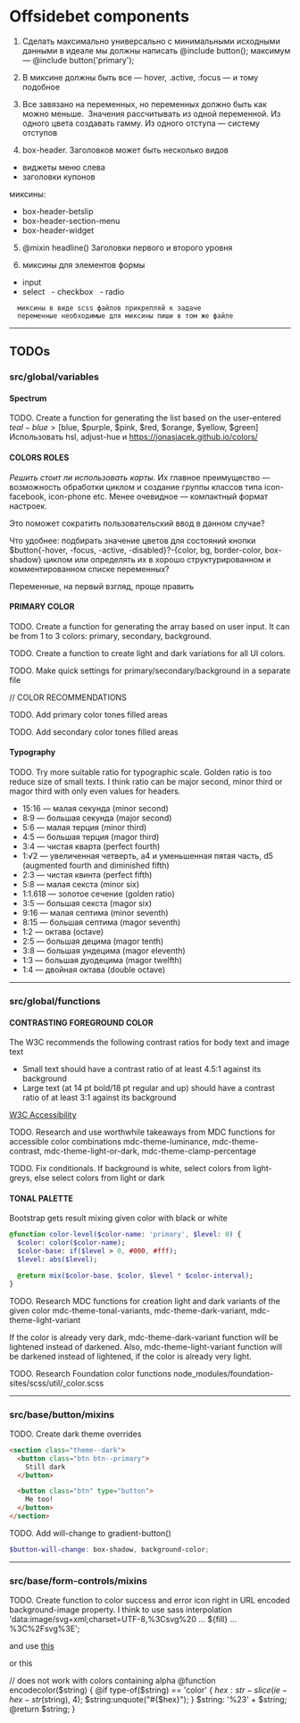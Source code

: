 # Offsidebet components

1. Сделать максимально универсально с минимальными исходными данными в  идеале мы должны написать @include button(); максимум — @include button('primary');

2. В миксине должны быть все — hover, .active, :focus — и тому подобное

3. Все завязано на переменных, но переменных должно быть как можно меньше.  Значения рассчитывать из одной переменной. Из одного цвета создавать гамму. Из одного отступа — систему отступов 

4. box-header. Заголовков может быть несколько видов
  - виджеты меню слева
  - заголовки купонов  

  миксины:
  - box-header-betslip
  - box-header-section-menu
  - box-header-widget

5. @mixin headline() Заголовки первого и второго уровня

6. миксины для элементов формы 
  - input 
  - select
   - checkbox
   - radio

```
  миксины в виде scss файлов прикрепляй к задаче
  переменные необходимые для миксины пиши в том же файле
```

--------------------------------------------------------------------------------

## TODOs

### src/global/variables

#### Spectrum

TODO. Create a function for generating the list based on the user-entered
$teal-blue > [$blue, $purple, $pink, $red, $orange, $yellow, $green]
Использовать hsl, adjust-hue и https://jonasjacek.github.io/colors/

#### COLORS ROLES

*Решить стоит ли использовать карты.* Их главное преимущество — возможность обработки циклом и создание группы классов типа icon-facebook, icon-phone etc. Менее очевидное — компактный формат настроек.

Это поможет сократить пользовательский ввод в данном случае?

Что удобнее: подбирать значение цветов для состояний кнопки
$button{-hover, -focus, -active, -disabled}?-{color, bg, border-color, box-shadow}
циклом или определять их в хорошо структурированном и комментированном списке переменных?

Переменные, на первый взгляд, проще править

#### PRIMARY COLOR
TODO. Create a function for generating the array based on user input.
It can be from 1 to 3 colors: primary, secondary, background.

TODO. Create a function to create light and dark variations for all UI colors.

TODO. Make quick settings for primary/secondary/background in a separate file

// COLOR RECOMMENDATIONS

TODO. Add primary color tones filled areas

TODO. Add secondary color tones filled areas

#### Typography

TODO. Try more suitable ratio for typographic scale. Golden ratio is too reduce size of small texts. I think ratio can be major second, minor third or magor third with only even values for headers.

- 15:16 — малая секунда (minor second)
- 8:9 — большая секунда (major second)
- 5:6 — малая терция (minor third)
- 4:5 — большая терция (magor third)
- 3:4 — чистая кварта (perfect fourth)
- 1:√2 — увеличенная четверть, a4 и уменьшенная пятая часть, d5 (augmented fourth and diminished fifth)
- 2:3 — чистая квинта (perfect fifth)
- 5:8 — малая секста (minor six)
- 1:1.618 — золотое сечение (golden ratio)
- 3:5 — большая секста (magor six)
- 9:16 — малая септима (minor seventh)
- 8:15 — большая септима (magor seventh)
- 1:2 — октава (octave)
- 2:5 — большая децима (magor tenth)
- 3:8 — большая ундецима (magor eleventh)
- 1:3 — большая дуодецима (magor twelfth)
- 1:4 — двойная октава (double octave)



--------------------------------------------------------------------------------

### src/global/functions

#### CONTRASTING FOREGROUND COLOR

The W3C recommends the following contrast ratios for body text and image text
- Small text should have a contrast ratio of at least 4.5:1 against its background
- Large text (at 14 pt bold/18 pt regular and up) should have a contrast ratio of at least 3:1 against its background

[W3C Accessibility](http://www.w3.org/TR/AERT#color-contrast)

TODO. Research and use worthwhile takeaways from MDC functions for accessible color combinations
mdc-theme-luminance, mdc-theme-contrast, mdc-theme-light-or-dark, mdc-theme-clamp-percentage

TODO. Fix conditionals. If background is white, select colors from light-greys, else select colors from light or dark

#### TONAL PALETTE

Bootstrap gets result mixing given color with black or white

```sass
@function color-level($color-name: 'primary', $level: 0) {
  $color: color($color-name);
  $color-base: if($level > 0, #000, #fff);
  $level: abs($level);

  @return mix($color-base, $color, $level * $color-interval);
}
```

TODO. Research MDC functions for creation light and dark variants of the given color
mdc-theme-tonal-variants, mdc-theme-dark-variant, mdc-theme-light-variant

If the color is already very dark, mdc-theme-dark-variant function will be lightened instead of darkened. Also, mdc-theme-light-variant function will be darkened instead of lightened, if the color is already very light.

TODO. Research Foundation color functions
node_modules/foundation-sites/scss/util/_color.scss

--------------------------------------------------------------------------------

### src/base/button/mixins

TODO. Create dark theme overrides
```html
<section class="theme--dark">
  <button class="btn btn--primary">
    Still dark
  </button>

  <button class="btn" type="button">
    Me too!
  </button>
</section>
```

TODO. Add will-change to gradient-button()

```scss
$button-will-change: box-shadow, background-color;
```

--------------------------------------------------------------------------------

### src/base/form-controls/mixins

TODO. Create function to color success and error icon right in URL encoded background-image property. I think to use sass interpolation
'data:image/svg+xml;charset=UTF-8,%3Csvg%20 … ${fill} … %3C%2Fsvg%3E';

and use [this](https://gist.github.com/Rplus/3ca52e2d42c4b922cee5)

or this

// does not work with colors containing alpha
@function encodecolor($string) {
  @if type-of($string) == 'color' {
      $hex: str-slice(ie-hex-str($string), 4);
      $string:unquote("#{$hex}");
    }
    $string: '%23' + $string;
  @return $string;
}

